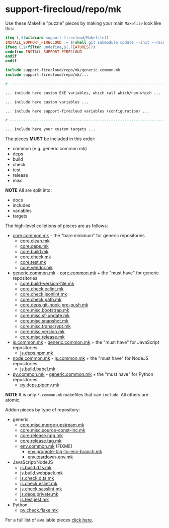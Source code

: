 # support-firecloud/repo/mk

Use these Makefile "puzzle" pieces by making your main `Makefile` look like this:

```Makefile
ifeq (,$(wildcard support-firecloud/Makefile))
INSTALL_SUPPORT_FIRECLOUD := $(shell git submodule update --init --recursive support-firecloud)
ifneq (,$(filter undefine,$(.FEATURES)))
undefine INSTALL_SUPPORT_FIRECLOUD
endif
endif

include support-firecloud/repo/mk/generic.common.mk
include support-firecloud/repo/mk/...

# ------------------------------------------------------------------------------

... include here custom EXE variables, which call which/npm-which ...

... include here custom variables ...

... include here support-firecloud variables (configuration) ...

# ------------------------------------------------------------------------------

... include here your custom targets ...

```

The pieces **MUST** be included in this order:

* common (e.g. generic.common.mk)
* deps
* build
* check
* test
* release
* misc

**NOTE** All are split into:

* docs
* includes
* variables
* targets

The high-level colletions of pieces are as follows:

* [core.common.mk](core.common.mk) - the "bare minimum" for generic repositories
  * [core.clean.mk](core.clean.mk)
  * [core.deps.mk](core.deps.mk)
  * [core.build.mk](core.build.mk)
  * [core.check.mk](core.check.mk)
  * [core.test.mk](core.test.mk)
  * [core.vendor.mk](core.vendor.mk)
* [generic.common.mk](generic.common.mk) - [core.common.mk](core.common.mk) + the "must have" for generic repositories
  * [core.build-version-file.mk](core.build-version-file.mk)
  * [core.check.eclint.mk](core.check.eclint.mk)
  * [core.check.jsonlint.mk](core.check.jsonlint.mk)
  * [core.check.path.mk](core.check.path.mk)
  * [core.deps.git-hook-pre-push.mk](core.deps.git-hook-pre-push.mk)
  * [core.misc.bootstrap.mk](core.misc.bootstrap.mk)
  * [core.misc.sf-update.mk](core.misc.sf-update.mk)
  * [core.misc.snapshot.mk](core.misc.snapshot.mk)
  * [core.misc.transcrypt.mk](core.misc.transcrypt.mk)
  * [core.misc.version.mk](core.misc.version.mk)
  * [core.misc.release.mk](core.misc.release.mk)
* [js.common.mk](js.common.mk) - [generic.common.mk](generic.common.mk) + the "must have" for JavaScript repositories
  * [js.deps.npm.mk](js.deps.npm.mk)
* [node.common.mk](node.common.mk) - [js.common.mk](js.common.mk) + the "must have" for NodeJS repositories
  * [js.build.babel.mk](js.build.babel.mk)
* [py.common.mk](py.common.mk) - [generic.common.mk](generic.common.mk) + the "must have" for Python repositories
  * [py.deps.pipenv.mk](py.deps.pipenv.mk)

**NOTE** It is only `*.common.mk` makefiles that can `include`. All others are atomic.

Addon pieces by type of repository:
* generic
  * [core.misc.merge-upstream.mk](core.misc.merge-upstream.mk)
  * [core.misc.source-const-inc.mk](core.misc.source-const-inc.mk)
  * [core.release.npg.mk](core.release.npg.mk)
  * [core.release.tag.mk](core.release.tag.mk)
  * [env.common.mk](env.common.mk) (FIXME)
    * [env.promote-tag-to-env-branch.mk](env.promote-tag-to-env-branch.mk)
    * [env.teardown-env.mk](env.teardown-env.mk)
* JavaScript/NodeJS
  * [js.build.d.ts.mk](js.build.d.ts.mk)
  * [js.build.webpack.mk](js.build.webpack.mk)
  * [js.check.d.ts.mk](js.check.d.ts.mk)
  * [js.check.eslint.mk](js.check.eslint.mk)
  * [js.check.sasslint.mk](js.check.sasslint.mk)
  * [js.deps.private.mk](js.deps.private.mk)
  * [js.test.jest.mk](js.test.jest.mk)
* Python
  * [py.check.flake.mk](py.check.flake.mk)

For a full list of available pieces [click here](./).
